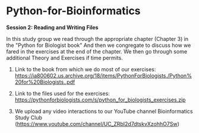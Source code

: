 # Python-for-Bioinformatics

**Session 2: Reading and Writing Files**


In this study group we read through the appropriate chapter (Chapter 3) in the "Python for Biologist book" 
And then we congregate to discuss how we fared in the exercises at the end of the chapter. 
We then go through some additional Theory and Exercises if time permits.

  1. Link to the book from which we do most of our exercises:
  https://ia800602.us.archive.org/18/items/PythonForBiologists./Python%20for%20Biologists..pdf

  2. Link to the files used for the exercises:
  https://pythonforbiologists.com/s/python_for_biologists_exercises.zip

  3. We upload any video interactions to our YouTube channel Bioinformatics Study Club 
  (https://www.youtube.com/channel/UC_ZRbI2d7dtskvXzohhO7Sw)
